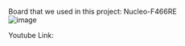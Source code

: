 Board that we used in this project: Nucleo-F466RE    
![image](https://user-images.githubusercontent.com/104575093/165785721-974c770f-abe1-4769-a892-74894c87ec34.png)   

Youtube Link:   
